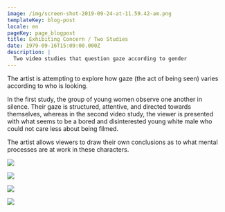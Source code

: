 ```yaml
---
image: /img/screen-shot-2019-09-24-at-11.59.42-am.png
templateKey: blog-post
locale: en
pageKey: page_blogpost
title: Exhibiting Concern / Two Studies
date: 1979-09-16T15:09:00.000Z
description: |
  Two video studies that question gaze according to gender
---
```

The artist is attempting to explore how gaze (the act of being seen) varies according to who is looking.

In the first study, the group of young women observe one another in silence. Their gaze is structured, attentive, and directed towards themselves, whereas in the second video study, the viewer is presented with what seems to be a bored and disinterested young white male who could not care less about being filmed.

The artist allows viewers to draw their own conclusions as to what mental processes are at work in these characters. 

![](/img/screen-shot-2019-09-24-at-11.49.47-am.png)

![](/img/babies.jpg)

![](/img/cd1.jpg)

![](/img/screen-shot-2016-12-29-at-7.55.01-pm.png)
